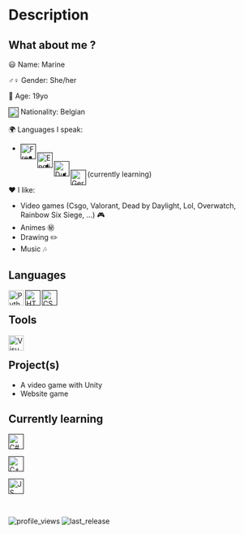 # Description
## What about me ? 
😃 Name: Marine

♂️♀ Gender: She/her

🎂 Age: 19yo

[<img align="center" alt="Belgium" width="20px" src="https://upload.wikimedia.org/wikipedia/commons/6/65/Flag_of_Belgium.svg" />]() Nationality: Belgian

🌍 Languages I speak:
* [<img align="left" alt="French_flag" width="30px" src="https://upload.wikimedia.org/wikipedia/en/thumb/c/c3/Flag_of_France.svg/1200px-Flag_of_France.svg.png"/>]()
* [<img align="left" alt="English_flag" width="30px" src="https://upload.wikimedia.org/wikipedia/commons/thumb/a/a5/Flag_of_the_United_Kingdom_%281-2%29.svg/1200px-Flag_of_the_United_Kingdom_%281-2%29.svg.png"/>]()
* [<img align="left" alt="Dutch_flag" width="30px" src="https://upload.wikimedia.org/wikipedia/commons/thumb/2/20/Flag_of_the_Netherlands.svg/255px-Flag_of_the_Netherlands.svg.png"/>]()
* [<img align="left" alt="German_flag" width="30px" src="https://upload.wikimedia.org/wikipedia/en/thumb/b/ba/Flag_of_Germany.svg/1200px-Flag_of_Germany.svg.png"/>]() (currently learning)

❤️ I like:
* Video games (Csgo, Valorant, Dead by Daylight, Lol, Overwatch, Rainbow Six Siege, ...) 🎮
* Animes ㊙️
* Drawing ✏️
* Music 🎶

## Languages
[<img align="left" alt="Python" width="30px" src="https://upload.wikimedia.org/wikipedia/commons/thumb/c/c3/Python-logo-notext.svg/1200px-Python-logo-notext.svg.png" />](https://www.python.org)

[<img align="left" alt="HTML" width="30px" src="https://upload.wikimedia.org/wikipedia/commons/thumb/3/38/HTML5_Badge.svg/1200px-HTML5_Badge.svg.png" />]()

[<img align="left" alt="CSS" width="30px" src="https://grafikart.fr/uploads/icons/css.svg" />]()

<br>

## Tools
[<img align="left" alt="Visual Studio Code" width="30px" src="https://upload.wikimedia.org/wikipedia/commons/thumb/9/9a/Visual_Studio_Code_1.35_icon.svg/1024px-Visual_Studio_Code_1.35_icon.svg.png" />](https://code.visualstudio.com)

<br>

## Project(s)
* A video game with Unity
* Website game

## Currently learning

[<img aling="left" alt="C#" width="30px" src="https://upload.wikimedia.org/wikipedia/commons/thumb/0/0d/C_Sharp_wordmark.svg/1200px-C_Sharp_wordmark.svg.png" />]()

[<img aling="left" alt="C++" width="30px" src="https://upload.wikimedia.org/wikipedia/commons/thumb/1/18/ISO_C%2B%2B_Logo.svg/1200px-ISO_C%2B%2B_Logo.svg.png" />]()

[<img aling="left" alt="JS" width="30px" src="https://upload.wikimedia.org/wikipedia/commons/thumb/9/99/Unofficial_JavaScript_logo_2.svg/1200px-Unofficial_JavaScript_logo_2.svg.png" />]()

<br>

![profile_views](https://komarev.com/ghpvc/?username=Neyshaton&color=ff69b4&style=for-the-badge)
![last_release](https://img.shields.io/github/gist/last-commit/78321694?color=blue&style=for-the-badge)

